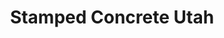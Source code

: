 ---
layout: single-service
title: Stamped Concrete Utah
metaTitle: Concrete Stamping Utah - Stamped Concrete - Elite Concrete Utah
metaDescription: Stamped concrete is a great way to transform the look of your concrete. We have many stamping options to match you look and style. Contact us for a free estimate.
permalink: /services/stamped-concrete-utah
---